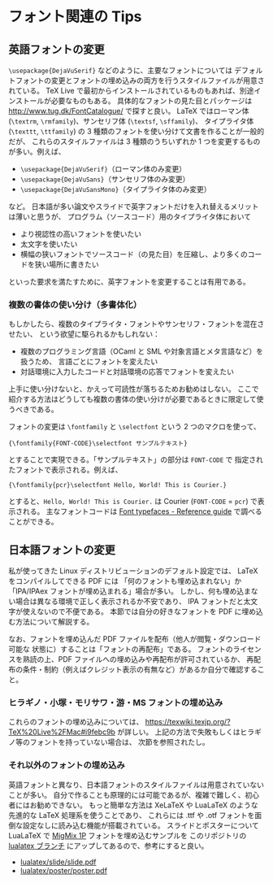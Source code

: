 # フォント関連の Tips

## 英語フォントの変更

`\usepackage{DejaVuSerif}` などのように、主要なフォントについては
デフォルトフォントの変更とフォントの埋め込みの両方を行うスタイルファイルが用意されている。
TeX Live で最初からインストールされているものもあれば、別途インストールが必要なものもある。
具体的なフォントの見た目とパッケージは http://www.tug.dk/FontCatalogue/ で探すと良い。
LaTeX ではローマン体 (`\textrm`, `\rmfamily`)、サンセリフ体 (`\textsf`, `\sffamily`)、
タイプライタ体 (`\texttt`, `\ttfamily`) の 3 種類のフォントを使い分けて文書を作ることが一般的だが、
これらのスタイルファイルは 3 種類のうちいずれか 1 つを変更するものが多い。例えば、

- `\usepackage{DejaVuSerif}`（ローマン体のみ変更）
- `\usepackage{DejaVuSans}`（サンセリフ体のみ変更）
- `\usepackage{DejaVuSansMono}`（タイプライタ体のみ変更）

など。
日本語が多い論文やスライドで英字フォントだけを入れ替えるメリットは薄いと思うが、
プログラム（ソースコード）用のタイプライタ体において

- より視認性の高いフォントを使いたい
- 太文字を使いたい
- 横幅の狭いフォントでソースコード（の見た目）を圧縮し、より多くのコードを狭い場所に書きたい

といった要求を満たすために、英字フォントを変更することは有用である。

### 複数の書体の使い分け（多書体化）

もしかしたら、複数のタイプライタ・フォントやサンセリフ・フォントを混在させたい、
という欲望に駆られるかもしれない：

- 複数のプログラミング言語（OCaml と SML や対象言語とメタ言語など）を扱うため、
  言語ごとにフォントを変えたい
- 対話環境に入力したコードと対話環境の応答でフォントを変えたい

上手に使い分けないと、かえって可読性が落ちるためお勧めはしない。
ここで紹介する方法はどうしても複数の書体の使い分けが必要であるときに限定して使うべきである。

フォントの変更は `\fontfamily` と `\selectfont` という 2 つのマクロを使って、

    {\fontfamily{FONT-CODE}\selectfont サンプルテキスト}

とすることで実現できる。「サンプルテキスト」の部分は `FONT-CODE` で
指定されたフォントで表示される。例えば、

    {\fontfamily{pcr}\selectfont Hello, World! This is Courier.}

とすると、`Hello, World! This is Courier.` は Courier (`FONT-CODE` = `pcr`) で表示される。
主なフォントコードは
[Font typefaces - Reference guide](https://ja.sharelatex.com/learn/Font_typefaces#Reference_guide)
で調べることができる。

## 日本語フォントの変更

私が使ってきた Linux ディストリビューションのデフォルト設定では、
LaTeX をコンパイルしてできる PDF には
「何のフォントも埋め込まれない」か「IPA/IPAex フォントが埋め込まれる」場合が多い。
しかし、何も埋め込まない場合は異なる環境で正しく表示されるか不安であり、
IPA フォントだと太文字が使えないので不便である。
本節では自分の好きなフォントを PDF に埋め込む方法について解説する。

なお、フォントを埋め込んだ PDF ファイルを配布（他人が閲覧・ダウンロード可能な
状態に）することは「フォントの再配布」である。
フォントのライセンスを熟読の上、PDF ファイルへの埋め込みや再配布が許可されているか、
再配布の条件・制約（例えばクレジット表示の有無など）があるか自分で確認すること。

### ヒラギノ・小塚・モリサワ・游・MS フォントの埋め込み

これらのフォントの埋め込みについては、
https://texwiki.texjp.org/?TeX%20Live%2FMac#i9febc9b が詳しい。
上記の方法で失敗もしくはヒラギノ等のフォントを持っていない場合は、
次節を参照されたし。

### それ以外のフォントの埋め込み

英語フォントと異なり、日本語フォントのスタイルファイルは用意されていないことが多い。
自分で作ることも原理的には可能であるが、複雑で難しく、初心者にはお勧めできない。
もっと簡単な方法は XeLaTeX や LuaLaTeX のような先進的な LaTeX 処理系を使うことであり、
これらには .ttf や .otf フォントを面倒な設定なしに読み込む機能が搭載されている。
スライドとポスターについて LuaLaTeX で
[MigMix 1P](http://mix-mplus-ipa.osdn.jp/migmix/) フォントを埋め込むサンプルを
このリポジトリの [lualatex ブランチ](https://github.com/akabe/sumiilab-tex/tree/lualatex)
にアップしてあるので、参考にすると良い。

- [lualatex/slide/slide.pdf](https://github.com/akabe/sumiilab-tex/blob/lualatex/slide/slide.pdf)
- [lualatex/poster/poster.pdf](https://github.com/akabe/sumiilab-tex/blob/lualatex/poster/poster.pdf)
